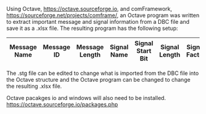 Using Octave, https://octave.sourceforge.io, and comFramework, https://sourceforge.net/projects/comframe/, an Octave program was written to extract important message and signal information from a DBC file and save it as a .xlsx file. The resulting program has the following setup: 

| Message Name |	Message ID |	Message Length |	Signal Name |	Signal Start Bit |	Signal Length |	Signal Factor |	Signal Offset |	Signal Unit |
| --- |	--- |	--- |	--- |	--- |	--- |	--- |	--- |	--- |

The .stg file can be edited to change what is imported from the DBC file into the Octave structure and the Octave program can be changed to change the resulting .xlsx file. 

Octave pacakges io and windows will also need to be installed. https://octave.sourceforge.io/packages.php
